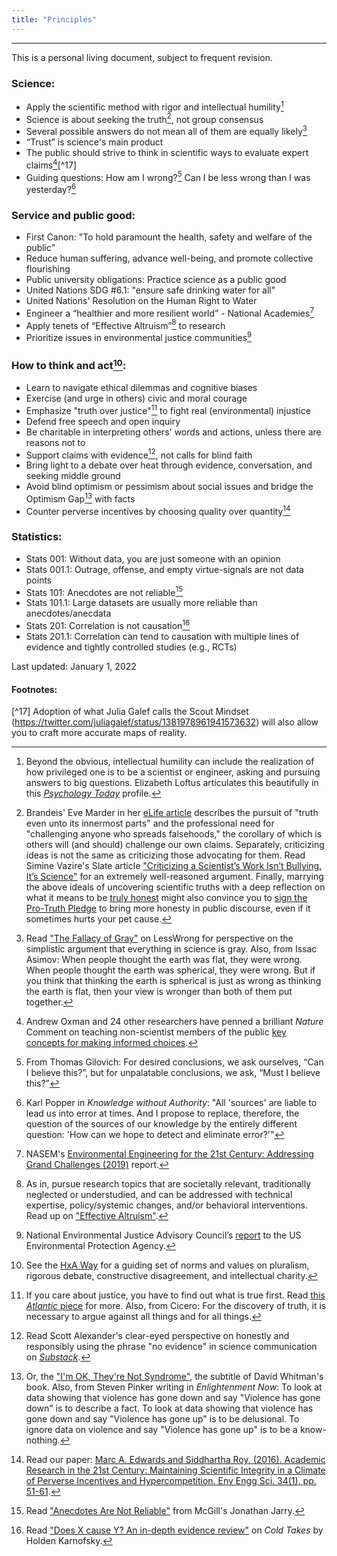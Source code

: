 ```yaml
---
title: "Principles"
---
```


------
This is a personal living document, subject to frequent revision.

### Science:
- Apply the scientific method with rigor and intellectual humility[^15]
- Science is about seeking the truth[^4], not group consensus
- Several possible answers do not mean all of them are equally likely[^9]
- “Trust” is science's main product
- The public should strive to think in scientific ways to evaluate expert claims[^13][^17]
- Guiding questions: How am I wrong?[^5] Can I be less wrong than I was yesterday?[^16]

### Service and public good:
- First Canon: "To hold paramount the health, safety and welfare of the public"
- Reduce human suffering, advance well-being, and promote collective flourishing
- Public university obligations: Practice science as a public good
- United Nations SDG #6.1: "ensure safe drinking water for all" 
- United Nations' Resolution on the Human Right to Water
- Engineer a “healthier and more resilient world” - National Academies[^7]
- Apply tenets of “Effective Altruism”[^6] to research
- Prioritize issues in environmental justice communities[^8]

### How to think and act[^2]:
- Learn to navigate ethical dilemmas and cognitive biases
- Exercise (and urge in others) civic and moral courage
- Emphasize "truth over justice"[^1] to fight real (environmental) injustice
- Defend free speech and open inquiry
- Be charitable in interpreting others' words and actions, unless there are reasons not to
- Support claims with evidence[^14], not calls for blind faith
- Bring light to a debate over heat through evidence, conversation, and seeking middle ground
- Avoid blind optimism or pessimism about social issues and bridge the Optimism Gap[^11] with facts
- Counter perverse incentives by choosing quality over quantity[^10]

### Statistics:
- Stats 001: Without data, you are just someone with an opinion
- Stats 001.1: Outrage, offense, and empty virtue-signals are not data points
- Stats 101: Anecdotes are not reliable[^3] 
- Stats 101.1: Large datasets are usually more reliable than anecdotes/anecdata
- Stats 201: Correlation is not causation[^12]
- Stats 201.1: Correlation can tend to causation with multiple lines of evidence and tightly controlled studies (e.g., RCTs)

Last updated: January 1, 2022

#### Footnotes:

[^1]: If you care about justice, you have to find out what is true first. Read [this *Atlantic* piece](https://www.theatlantic.com/ideas/archive/2018/11/academics-truth-justice/574165/) for more. Also, from Cicero: For the discovery of truth, it is necessary to argue against all things and for all things.

[^2]: See the [HxA Way](https://heterodoxacademy.org/library/the-hxa-way/) for a guiding set of norms and values on pluralism, rigorous debate, constructive disagreement, and intellectual charity.

[^3]: Read ["Anecdotes Are Not Reliable"](https://www.mcgill.ca/oss/article/tips-better-thinking-anecdotes-are-not-reliable) from McGill's Jonathan Jarry.

[^4]: Brandeis' Eve Marder in her [eLife article](https://elifesciences.org/articles/66850) describes the pursuit of "truth even unto its innermost parts" and the professional need for "challenging anyone who spreads falsehoods," the corollary of which is others will (and should) challenge our own claims. Separately, criticizing ideas is not the same as criticizing those advocating for them. Read Simine Vazire's Slate article ["Criticizing a Scientist’s Work Isn’t Bullying. It’s Science"](https://slate.com/technology/2017/10/criticizing-a-scientists-work-isnt-bullying.html) for an extremely well-reasoned argument. Finally, marrying the above ideals of uncovering scientific truths with a deep reflection on what it means to be [truly honest](https://psyche.co/ideas/more-than-just-truth-telling-honesty-is-a-virtue-to-cultivate) might also convince you to [sign the Pro-Truth Pledge](https://www.protruthpledge.org/) to bring more honesty in public discourse, even if it sometimes hurts your pet cause.

[^5]: From Thomas Gilovich: For desired conclusions, we ask ourselves, “Can I believe this?”, but for unpalatable conclusions, we ask, “Must I believe this?”

[^6]: As in, pursue research topics that are societally relevant, traditionally neglected or understudied, and can be addressed with technical expertise, policy/systemic changes, and/or behavioral interventions. Read up on ["Effective Altruism"](https://www.effectivealtruism.org/articles/introduction-to-effective-altruism/).

[^7]: NASEM's [Environmental Engineering for the 21st Century: Addressing Grand Challenges (2019)](https://www.nap.edu/catalog/25121/environmental-engineering-for-the-21st-century-addressing-grand-challenges) report.

[^8]: National Environmental Justice Advisory Council’s [report](https://www.epa.gov/sites/production/files/2019-05/documents/nejac_white_paper_water-final-3-1-19.pdf) to the US Environmental Protection Agency.

[^9]: Read ["The Fallacy of Gray"](https://www.lesswrong.com/posts/dLJv2CoRCgeC2mPgj/the-fallacy-of-gray) on LessWrong for perspective on the simplistic argument that everything in science is gray. Also, from Issac Asimov: When people thought the earth was flat, they were wrong. When people thought the earth was spherical, they were wrong. But if you think that thinking the earth is spherical is just as wrong as thinking the earth is flat, then your view is wronger than both of them put together.

[^10]: Read our paper: [Marc A. Edwards and Siddhartha Roy. (2016). Academic Research in the 21st Century: Maintaining Scientific Integrity in a Climate of Perverse Incentives and Hypercompetition. Env Engg Sci. 34(1), pp. 51-61](https://www.ncbi.nlm.nih.gov/pmc/articles/PMC5206685/).

[^11]: Or, the ["I'm OK, They're Not Syndrome"](https://www.npr.org/templates/story/story.php?storyId=1009977), the subtitle of David Whitman's book. Also, from Steven Pinker writing in *Enlightenment Now*: To look at data showing that violence has gone down and say "Violence has gone down" is to describe a fact. To look at data showing that violence has gone down and say "Violence has gone up" is to be delusional. To ignore data on violence and say "Violence has gone up" is to be a know-nothing.

[^12]: Read ["Does X cause Y? An in-depth evidence review"](https://www.cold-takes.com/does-x-cause-y-an-in-depth-evidence-review/) on *Cold Takes* by Holden Karnofsky.

[^13]: Andrew Oxman and 24 other researchers have penned a brilliant *Nature* Comment on teaching non-scientist members of the public [key concepts for making informed choices](https://www.nature.com/articles/d41586-019-02407-9).

[^14]: Read Scott Alexander's clear-eyed perspective on honestly and responsibly using the phrase "no evidence" in science communication on [*Substack*](https://astralcodexten.substack.com/p/the-phrase-no-evidence-is-a-red-flag).

[^15]: Beyond the obvious, intellectual humility can include the realization of how privileged one is to be a scientist or engineer, asking and pursuing answers to big questions. Elizabeth Loftus articulates this beautifully in this [*Psychology Today*](https://staff.washington.edu/eloftus/Articles/psytoday.htm) profile.

[^16]: Karl Popper in *Knowledge without Authority*: "All 'sources' are liable to lead us into error at times. And I propose to replace, therefore, the question of the sources of our knowledge by the entirely different question: 'How can we hope to detect and eliminate error?'"

[^17] Adoption of what Julia Galef calls the Scout Mindset (https://twitter.com/juliagalef/status/1381978961941573632) will also allow you to craft more accurate maps of reality.
